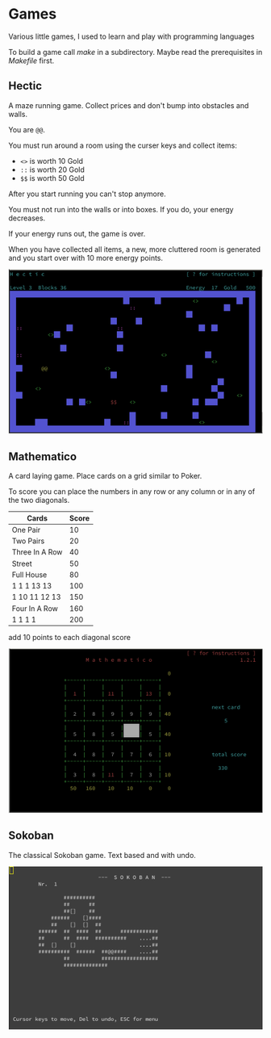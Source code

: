 
# Games

Various little games, I used to learn and play with programming languages

To build a game call *make* in a subdirectory. Maybe read the prerequisites
in *Makefile* first.

## Hectic

A maze running game. Collect prices and don't bump into obstacles and walls.

You are ``@@``.

You must run around a room using the curser keys and collect items:

* ``<>`` is worth 10 Gold
* ``::`` is worth 20 Gold
* ``$$`` is worth 50 Gold

After you start running you can't stop anymore.

You must not run into the walls or into boxes. If you do, your energy decreases.

If your energy runs out, the game is over.

When you have collected all items, a new, more cluttered room is generated
and you start over with 10 more energy points.

![Hectic screenshot](images/hectic01.png)

## Mathematico

A card laying game. Place cards on a grid similar to Poker.

To score you can place the numbers in any row or any column or in any of the two diagonals.

Cards            | Score
-----------------|------
One Pair         |   10
Two Pairs        |   20
Three In A Row   |   40
Street           |   50
Full House       |   80
1 1 1 13 13      |  100
1 10 11 12 13    |  150
Four In A Row    |  160
1 1 1 1          |  200

add 10 points to each diagonal score

![Mathematico screenshot](images/mathematico01.png)

## Sokoban

The classical Sokoban game. Text based and with undo.

![Sokoban screenshot](images/sokoban01.png)
